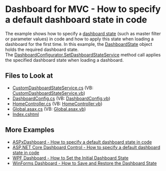 # Dashboard for MVC - How to specify a default dashboard state in code

The example shows how to specify a [dashboard state](https://docs.devexpress.com/Dashboard/119765/web-dashboard/aspnet-mvc-dashboard-extension/manage-dashboard-state) (such as master filter or parameter values) in code and how to apply this state when loading a dashboard for the first time. In this example, the [DashboardState](https://docs.devexpress.com/Dashboard/DevExpress.DashboardCommon.DashboardState) object holds the required dashboard state. The [DashboardConfigurator.SetDashboardStateService](https://docs.devexpress.com/Dashboard/DevExpress.DashboardWeb.DashboardConfigurator.SetDashboardStateService(DevExpress.DashboardWeb.IDashboardStateService)) method call applies the specified dashboard state when loading a dashboard.

<!-- default file list -->
## Files to Look at

* [CustomDashboardStateService.cs](./CS/MvcDashboard_DefaultDashboardState/App_Start/CustomDashboardStateService.cs) (VB: [CustomDashboardStateService.vb](./VB/MvcDashboard_DefaultDashboardState/App_Start/CustomDashboardStateService.vb))
* [DashboardConfig.cs](./CS/MvcDashboard_DefaultDashboardState/App_Start/DashboardConfig.cs) (VB: [DashboardConfig.vb](./VB/MvcDashboard_DefaultDashboardState/App_Start/DashboardConfig.vb))
* [HomeController.cs](./CS/MvcDashboard_DefaultDashboardState/Controllers/HomeController.cs) (VB: [HomeController.vb](./VB/MvcDashboard_DefaultDashboardState/Controllers/HomeController.vb))
* [Global.asax.cs](./CS/MvcDashboard_DefaultDashboardState/Global.asax.cs) (VB: [Global.asax.vb](./VB/MvcDashboard_DefaultDashboardState/Global.asax.vb))
* [Index.cshtml](./CS/MvcDashboard_DefaultDashboardState/Views/Home/Index.cshtml)
<!-- default file list end -->

## More Examples

* [ASPxDashboard - How to specify a default dashboard state in code](https://github.com/DevExpress-Examples/aspxdashboard-how-to-specify-a-default-dashboard-state-in-code-t513681)
* [ASP.NET Core Dashboard Control - How to specify a default dashboard state in code](https://github.com/DevExpress-Examples/aspnet-core-dashboard-control-how-to-specify-a-default-dashboard-state-in-code-t607138)
* [WPF Dashboard - How to Set the Initial Dashboard State](https://github.com/DevExpress-Examples/wpf-dashboard-how-to-set-initial-dashboard-state)
* [WinForms Dashboard - How to Save and Restore the Dashboard State](https://github.com/DevExpress-Examples/winforms-dashboard-save-restore-dashboard-state)


